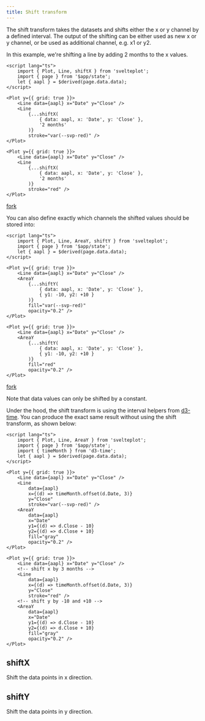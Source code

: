 ```yaml
---
title: Shift transform
---
```


The shift transform takes the datasets and shifts either the x or y channel by a defined interval. The output of the shifting can be either used as new x or y channel, or be used as additional channel, e.g. x1 or y2.

In this example, we're shifting a line by adding 2 months to the x values.

```svelte live
<script lang="ts">
    import { Plot, Line, shiftX } from 'svelteplot';
    import { page } from '$app/state';
    let { aapl } = $derived(page.data.data);
</script>

<Plot y={{ grid: true }}>
    <Line data={aapl} x="Date" y="Close" />
    <Line
        {...shiftX(
            { data: aapl, x: 'Date', y: 'Close' },
            '2 months'
        )}
        stroke="var(--svp-red)" />
</Plot>
```

```svelte
<Plot y={{ grid: true }}>
    <Line data={aapl} x="Date" y="Close" />
    <Line
        {...shiftX(
            { data: aapl, x: 'Date', y: 'Close' },
            '2 months'
        )}
        stroke="red" />
</Plot>
```

[fork](https://svelte.dev/playground/cae30b2e191a405f9be88149c5d8feb2?version=5)

You can also define exactly which channels the shifted values should be stored into:

```svelte live
<script lang="ts">
    import { Plot, Line, AreaY, shiftY } from 'svelteplot';
    import { page } from '$app/state';
    let { aapl } = $derived(page.data.data);
</script>

<Plot y={{ grid: true }}>
    <Line data={aapl} x="Date" y="Close" />
    <AreaY
        {...shiftY(
            { data: aapl, x: 'Date', y: 'Close' },
            { y1: -10, y2: +10 }
        )}
        fill="var(--svp-red)"
        opacity="0.2" />
</Plot>
```

```svelte
<Plot y={{ grid: true }}>
    <Line data={aapl} x="Date" y="Close" />
    <AreaY
        {...shiftY(
            { data: aapl, x: 'Date', y: 'Close' },
            { y1: -10, y2: +10 }
        )}
        fill="red"
        opacity="0.2" />
</Plot>
```

[fork](https://svelte.dev/playground/527ee338f64545cab2685332b3936e63?version=5)

Note that data values can only be shifted by a constant.

Under the hood, the shift transform is using the interval helpers from [d3-time](https://d3js.org/d3-time#_interval). You can produce the exact same result without using the shift transform, as shown below:

```svelte live
<script lang="ts">
    import { Plot, Line, AreaY } from 'svelteplot';
    import { page } from '$app/state';
    import { timeMonth } from 'd3-time';
    let { aapl } = $derived(page.data.data);
</script>

<Plot y={{ grid: true }}>
    <Line data={aapl} x="Date" y="Close" />
    <Line
        data={aapl}
        x={(d) => timeMonth.offset(d.Date, 3)}
        y="Close"
        stroke="var(--svp-red)" />
    <AreaY
        data={aapl}
        x="Date"
        y1={(d) => d.Close - 10}
        y2={(d) => d.Close + 10}
        fill="gray"
        opacity="0.2" />
</Plot>
```

```svelte
<Plot y={{ grid: true }}>
    <Line data={aapl} x="Date" y="Close" />
    <!-- shift x by 3 months -->
    <Line
        data={aapl}
        x={(d) => timeMonth.offset(d.Date, 3)}
        y="Close"
        stroke="red" />
    <!-- shift y by -10 and +10 -->
    <AreaY
        data={aapl}
        x="Date"
        y1={(d) => d.Close - 10}
        y2={(d) => d.Close + 10}
        fill="gray"
        opacity="0.2" />
</Plot>
```

## shiftX

Shift the data points in x direction.

## shiftY

Shift the data points in y direction.
